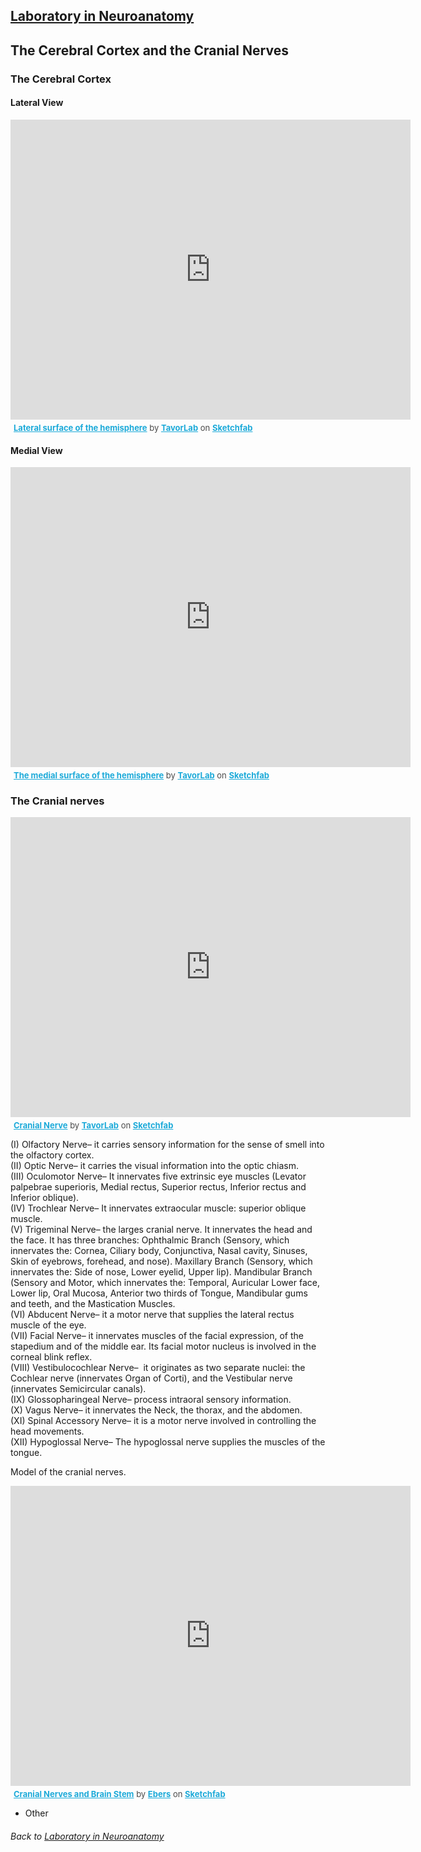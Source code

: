 ## [Laboratory in Neuroanatomy](https://francopestilli.github.io/neuroanatomy-lab/)

## The Cerebral Cortex and the Cranial Nerves

### The Cerebral Cortex
#### Lateral View
<div class="sketchfab-embed-wrapper">
    <iframe title="Lateral surface of the hemisphere" frameborder="0" allowfullscreen mozallowfullscreen="true" webkitallowfullscreen="true" allow="fullscreen; autoplay; vr" xr-spatial-tracking execution-while-out-of-viewport execution-while-not-rendered web-share width="640" height="480" src="https://sketchfab.com/models/c15e42ff590c4f8aa20276dfb5b15bc3/embed">
    </iframe>
   <p style="font-size: 13px; font-weight: normal; margin: 5px; color: #4A4A4A;">
        <a href="https://sketchfab.com/3d-models/lateral-surface-of-the-hemisphere-c15e42ff590c4f8aa20276dfb5b15bc3?utm_medium=embed&utm_campaign=share-popup&utm_content=c15e42ff590c4f8aa20276dfb5b15bc3" target="_blank" style="font-weight: bold; color: #1CAAD9;">Lateral surface of the hemisphere</a>
        by <a href="https://sketchfab.com/IT_Lab?utm_medium=embed&utm_campaign=share-popup&utm_content=c15e42ff590c4f8aa20276dfb5b15bc3" target="_blank" style="font-weight: bold; color: #1CAAD9;">TavorLab</a>
        on <a href="https://sketchfab.com?utm_medium=embed&utm_campaign=share-popup&utm_content=c15e42ff590c4f8aa20276dfb5b15bc3" target="_blank" style="font-weight: bold; color: #1CAAD9;">Sketchfab</a>
    </p>
</div>

#### Medial View
<div class="sketchfab-embed-wrapper">
    <iframe title="The medial surface of the hemisphere" frameborder="0" allowfullscreen mozallowfullscreen="true" webkitallowfullscreen="true" allow="fullscreen; autoplay; vr" xr-spatial-tracking execution-while-out-of-viewport execution-while-not-rendered web-share width="640" height="480" src="https://sketchfab.com/models/8cde3751335a4b08a5d3fc02f9b59465/embed">
    </iframe>
   <p style="font-size: 13px; font-weight: normal; margin: 5px; color: #4A4A4A;">
        <a href="https://sketchfab.com/3d-models/the-medial-surface-of-the-hemisphere-8cde3751335a4b08a5d3fc02f9b59465?utm_medium=embed&utm_campaign=share-popup&utm_content=8cde3751335a4b08a5d3fc02f9b59465" target="_blank" style="font-weight: bold; color: #1CAAD9;">The medial surface of the hemisphere</a>
        by <a href="https://sketchfab.com/IT_Lab?utm_medium=embed&utm_campaign=share-popup&utm_content=8cde3751335a4b08a5d3fc02f9b59465" target="_blank" style="font-weight: bold; color: #1CAAD9;">TavorLab</a>
        on <a href="https://sketchfab.com?utm_medium=embed&utm_campaign=share-popup&utm_content=8cde3751335a4b08a5d3fc02f9b59465" target="_blank" style="font-weight: bold; color: #1CAAD9;">Sketchfab</a>
    </p>
</div>

### The Cranial nerves

<div class="sketchfab-embed-wrapper">
    <iframe title="Cranial Nerve" frameborder="0" allowfullscreen mozallowfullscreen="true" webkitallowfullscreen="true" allow="fullscreen; autoplay; vr" xr-spatial-tracking execution-while-out-of-viewport execution-while-not-rendered web-share width="640" height="480" src="https://sketchfab.com/models/bc588bead4e14d899da6bb246d6fd699/embed">
    </iframe>
   <p style="font-size: 13px; font-weight: normal; margin: 5px; color: #4A4A4A;">
        <a href="https://sketchfab.com/3d-models/cranial-nerve-bc588bead4e14d899da6bb246d6fd699?utm_medium=embed&utm_campaign=share-popup&utm_content=bc588bead4e14d899da6bb246d6fd699" target="_blank" style="font-weight: bold; color: #1CAAD9;">Cranial Nerve</a>
        by <a href="https://sketchfab.com/IT_Lab?utm_medium=embed&utm_campaign=share-popup&utm_content=bc588bead4e14d899da6bb246d6fd699" target="_blank" style="font-weight: bold; color: #1CAAD9;">TavorLab</a>
        on <a href="https://sketchfab.com?utm_medium=embed&utm_campaign=share-popup&utm_content=bc588bead4e14d899da6bb246d6fd699" target="_blank" style="font-weight: bold; color: #1CAAD9;">Sketchfab</a>
    </p>
</div>
  
  (I) Olfactory Nerve– it carries sensory information for the sense of smell into the olfactory cortex.  
  (II) Optic Nerve– it carries the visual information into the optic chiasm.  
  (III) Oculomotor Nerve– It innervates five extrinsic eye muscles (Levator palpebrae superioris, Medial rectus, Superior rectus, Inferior rectus and Inferior oblique).  
  (IV) Trochlear Nerve– It innervates extraocular muscle: superior oblique muscle.   
  (V) Trigeminal Nerve– the larges cranial nerve. It innervates the head and the face. It has three branches: Ophthalmic Branch (Sensory, which innervates the: Cornea, Ciliary body, Conjunctiva, Nasal cavity, Sinuses, Skin of eyebrows, forehead, and nose). Maxillary Branch (Sensory, which innervates the: Side of nose, Lower eyelid, Upper lip). Mandibular Branch (Sensory and Motor, which innervates the: Temporal, Auricular Lower face, Lower lip, Oral Mucosa, Anterior two thirds of Tongue, Mandibular gums and teeth, and the Mastication Muscles.  
  (VI) Abducent Nerve– it a motor nerve that supplies the lateral rectus muscle of the eye.  
  (VII) Facial Nerve– it innervates muscles of the facial expression, of the stapedium and of the middle ear. Its facial motor nucleus is involved in the corneal blink reflex.  
  (VIII) Vestibulocochlear Nerve–  it originates as two separate nuclei: the Cochlear nerve (innervates Organ of Corti), and the Vestibular nerve (innervates Semicircular canals).   
  (IX) Glossopharingeal Nerve– process intraoral sensory information.  
  (X) Vagus Nerve– it innervates the Neck, the thorax, and the abdomen.   
  (XI) Spinal Accessory Nerve– it is a motor nerve involved in controlling the head movements.  
  (XII) Hypoglossal Nerve– The hypoglossal nerve supplies the muscles of the tongue.  

Model of the cranial nerves.

  <div class="sketchfab-embed-wrapper">
    <iframe title="Cranial Nerves and Brain Stem" frameborder="0" allowfullscreen mozallowfullscreen="true" webkitallowfullscreen="true" allow="fullscreen; autoplay; vr" xr-spatial-tracking execution-while-out-of-viewport execution-while-not-rendered web-share width="640" height="480" src="https://sketchfab.com/models/2792c4a8600b4984960c5caf949feb4d/embed">
    </iframe>
   <p style="font-size: 13px; font-weight: normal; margin: 5px; color: #4A4A4A;">
        <a href="https://sketchfab.com/3d-models/cranial-nerves-and-brain-stem-2792c4a8600b4984960c5caf949feb4d?utm_medium=embed&utm_campaign=share-popup&utm_content=2792c4a8600b4984960c5caf949feb4d" target="_blank" style="font-weight: bold; color: #1CAAD9;">Cranial Nerves and Brain Stem</a>
        by <a href="https://sketchfab.com/Ebers?utm_medium=embed&utm_campaign=share-popup&utm_content=2792c4a8600b4984960c5caf949feb4d" target="_blank" style="font-weight: bold; color: #1CAAD9;">Ebers</a>
        on <a href="https://sketchfab.com?utm_medium=embed&utm_campaign=share-popup&utm_content=2792c4a8600b4984960c5caf949feb4d" target="_blank" style="font-weight: bold; color: #1CAAD9;">Sketchfab</a>
    </p>
</div>

- Other


###### Back to [Laboratory in Neuroanatomy](https://francopestilli.github.io/neuroanatomy-lab/)

